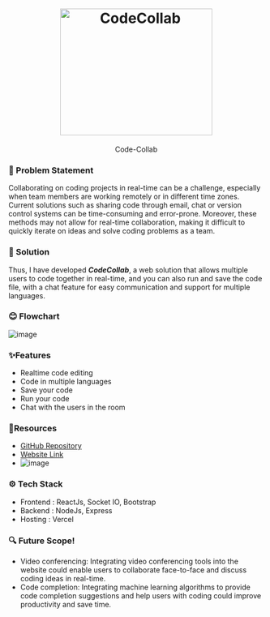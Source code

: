 <h1 align="center">
  <a href="https://github.com/heyharshitt/code-collab/">
    <img src="https://user-images.githubusercontent.com/82211574/230750317-13e1e90f-12cd-453c-b1e4-8340debda1a5.jpg" alt="CodeCollab" width="300" height="250">
  </a>
  <br>
</h1>
<div align="center">
  Code-Collab
</div>

### 🤔 Problem Statement
Collaborating on coding projects in real-time can be a challenge, especially when team members are working remotely or in different time zones. Current solutions such as sharing code through email, chat or version control systems can be time-consuming and error-prone. Moreover, these methods may not allow for real-time collaboration, making it difficult to quickly iterate on ideas and solve coding problems as a team. 

### 🚀 Solution
Thus, I have developed ***CodeCollab***, a web solution that allows multiple users to code together in real-time, and you can also run and save the code file, with a chat feature for easy communication and support for multiple languages.

### 😊 Flowchart
![image](https://github.com/user-attachments/assets/5fc0220e-8ee0-435a-9e65-9bf1dece3c97)


### ✨Features
  - Realtime code editing
  - Code in multiple languages
  - Save your code
  - Run your code
  - Chat with the users in the room
   
###  🤖Resources
- [GitHub Repository](https://github.com/heyharshitt/Code-Collab)
- [Website Link](https://code-colllab.onrender.com/)
- ![image](https://github.com/user-attachments/assets/964c0fbb-b4f1-4443-a10f-3f1be25d11a0)


### ⚙️ Tech Stack
- Frontend : ReactJs, Socket IO, Bootstrap
- Backend : NodeJs, Express
- Hosting : Vercel

### 🔍 Future Scope!
- Video conferencing: Integrating video conferencing tools into the website could enable users to collaborate face-to-face and discuss coding ideas in real-time.
- Code completion: Integrating machine learning algorithms to provide code completion suggestions and help users with coding could improve productivity and save time.
